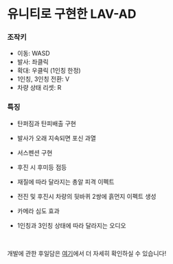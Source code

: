 # **유니티로 구현한 LAV-AD**

### 조작키

- 이동: WASD
- 발사: 좌클릭
- 확대: 우클릭 (1인칭 한정)
- 1인칭, 3인칭 전환: V
- 차량 상태 리셋: R

### 특징

- 탄퍼짐과 탄피배출 구현
- 발사가 오래 지속되면 포신 과열

- 서스펜션 구현
- 후진 시 후미등 점등

- 재질에 따라 달라지는 총알 피격 이펙트
- 전진 및 후진시 차량의 뒷바퀴 2쌍에 흙먼지 이펙트 생성

- 카메라 심도 효과
- 1인칭과 3인칭 상태에 따라 달라지는 오디오

<br>

개발에 관한 후일담은 [여기](https://kiw6024.github.io/posts/LAV/)에서 더 자세히 확인하실 수 있습니다!